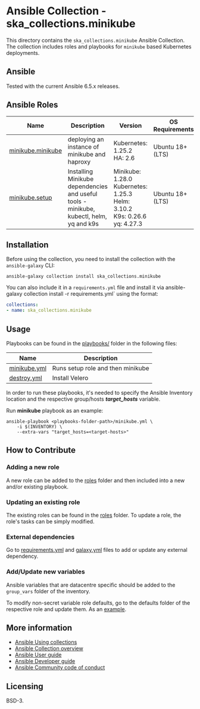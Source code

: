 # Ansible Collection - ska_collections.minikube

This directory contains the `ska_collections.minikube` Ansible Collection. The collection includes roles and playbooks for `minikube` based Kubernetes deployments.

## Ansible

Tested with the current Ansible 6.5.x releases.

## Ansible Roles
| Name | Description | Version | OS Requirements | Dependencies |
| ---- | ----------- | ------- | --- | ---|
| [minikube.minikube](./roles/minikube) | deploying an instance of minikube and haproxy | Kubernetes: 1.25.2 <br> HA: 2.6 | Ubuntu 18+ (LTS) | |
| [minikube.setup](./roles/setup) | Installing Minikube dependencies and useful tools - minikube, kubectl, helm, yq and k9s| Minikube: 1.28.0 <br> Kubernetes: 1.25.3 <br> Helm: 3.10.2 <br> K9s: 0.26.6 <br> yq: 4.27.3 | Ubuntu 18+ (LTS) | |

## Installation



Before using the collection, you need to install the collection with the `ansible-galaxy` CLI:

    ansible-galaxy collection install ska_collections.minikube

You can also include it in a `requirements.yml` file and install it via ansible-galaxy collection install -r requirements.yml` using the format:

```yaml
collections:
- name: ska_collections.minikube
```


## Usage

Playbooks can be found in the [playbooks/](./playbooks) folder in the following files:

| Name | Description |
| ---- | ----------- |
| [minikube.yml](./playbooks/minikube.yml) | Runs setup role and then minikube |
| [destroy.yml](./playbooks/velero_backups.yml) | Install Velero |


In order to run these playbooks, it's needed to specify the Ansible Inventory location and the respective group/hosts ***target_hosts*** variable.

Run **minikube** playbook as an example:
```
ansible-playbook <playbooks-folder-path>/minikube.yml \
	-i $(INVENTORY) \
	--extra-vars "target_hosts=<target-hosts>"
```


<!-- ### Required variables

| Name | Ansible variable | Obs |
| ---- | ----------- | ----- |


### Required secrets

| Name | Ansible variable | ENV variable | Obs |
| ---- | ----------- | ------------ | ----- | -->

## How to Contribute

### Adding a new role
A new role can be added to the [roles](./roles/) folder and then included into a new and/or existing playbook.

### Updating an existing role
The existing roles can be found in the [roles](./roles/) folder. To update a role, the role's tasks can be simply modified.

### External dependencies
Go to [requirements.yml](../../../requirements.yml) and [galaxy.yml](./galaxy.yml) files to add or update any external dependency.

### Add/Update new variables
Ansible variables that are datacentre specific should be added to the `group_vars` folder of the inventory.

To modify non-secret variable role defaults, go to the defaults folder of the respective role and update them. As an [example](./roles/setup/defaults/main.yml).

<!-- Finally, the secret variables are defined in the respective [Makefile](../../../resources/jobs/logging.mk) and can be modified there. To assign proper values to these variables, please use a `PrivateRules.mak` file. -->


## More information

- [Ansible Using collections](https://docs.ansible.com/ansible/latest/user_guide/collections_using.html)
- [Ansible Collection overview](https://github.com/ansible-collections/overview)
- [Ansible User guide](https://docs.ansible.com/ansible/latest/user_guide/index.html)
- [Ansible Developer guide](https://docs.ansible.com/ansible/latest/dev_guide/index.html)
- [Ansible Community code of conduct](https://docs.ansible.com/ansible/latest/community/code_of_conduct.html)

## Licensing

BSD-3.

